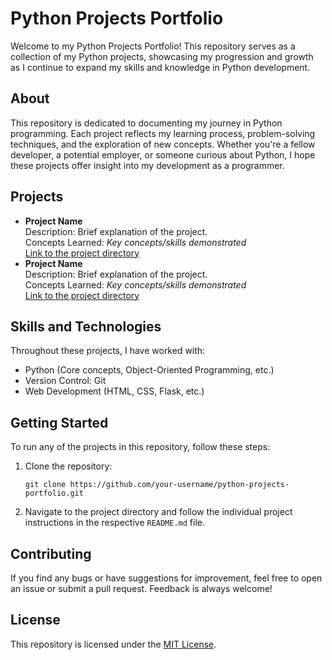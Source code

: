 <h1>Python Projects Portfolio</h1>

<p>Welcome to my Python Projects Portfolio! This repository serves as a collection of my Python projects, showcasing my progression and growth as I continue to expand my skills and knowledge in Python development.</p>

<h2>About</h2>

<p>This repository is dedicated to documenting my journey in Python programming. Each project reflects my learning process, problem-solving techniques, and the exploration of new concepts. Whether you're a fellow developer, a potential employer, or someone curious about Python, I hope these projects offer insight into my development as a programmer.</p>

<h2>Projects</h2>

<ul>
  <li>
    <strong>Project Name</strong><br>
    Description: Brief explanation of the project.<br>
    Concepts Learned: <em>Key concepts/skills demonstrated</em><br>
    <a href="link-to-project-directory">Link to the project directory</a>
  </li>
  <li>
    <strong>Project Name</strong><br>
    Description: Brief explanation of the project.<br>
    Concepts Learned: <em>Key concepts/skills demonstrated</em><br>
    <a href="link-to-project-directory">Link to the project directory</a>
  </li>
</ul>

<h2>Skills and Technologies</h2>

<p>Throughout these projects, I have worked with:</p>
<ul>
  <li>Python (Core concepts, Object-Oriented Programming, etc.)</li>
  <li>Version Control: Git</li>
  <li>Web Development (HTML, CSS, Flask, etc.)</li>
</ul>

<h2>Getting Started</h2>

<p>To run any of the projects in this repository, follow these steps:</p>
<ol>
  <li>Clone the repository:</li>
  <pre><code>git clone https://github.com/your-username/python-projects-portfolio.git</code></pre>
  <li>Navigate to the project directory and follow the individual project instructions in the respective <code>README.md</code> file.</li>
</ol>

<h2>Contributing</h2>

<p>If you find any bugs or have suggestions for improvement, feel free to open an issue or submit a pull request. Feedback is always welcome!</p>

<h2>License</h2>

<p>This repository is licensed under the <a href="LICENSE">MIT License</a>.</p>
